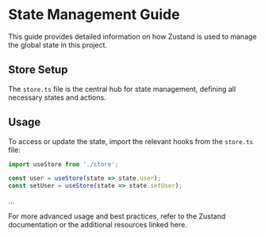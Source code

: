 
# State Management Guide

This guide provides detailed information on how Zustand is used to manage the global state in this project.

## Store Setup
The `store.ts` file is the central hub for state management, defining all necessary states and actions.

## Usage
To access or update the state, import the relevant hooks from the `store.ts` file:

```typescript
import useStore from './store';

const user = useStore(state => state.user);
const setUser = useStore(state => state.setUser);
```

...

For more advanced usage and best practices, refer to the Zustand documentation or the additional resources linked here.

